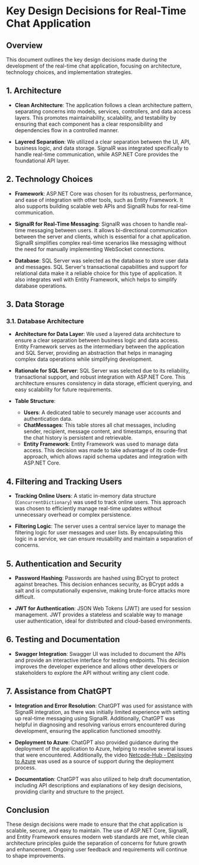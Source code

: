 
# Key Design Decisions for Real-Time Chat Application

## Overview

This document outlines the key design decisions made during the development of the real-time chat application, focusing on architecture, technology choices, and implementation strategies.

## 1. Architecture

- **Clean Architecture**: The application follows a clean architecture pattern, separating concerns into models, services, controllers, and data access layers. This promotes maintainability, scalability, and testability by ensuring that each component has a clear responsibility and dependencies flow in a controlled manner.

- **Layered Separation**: We utilized a clear separation between the UI, API, business logic, and data storage. SignalR was integrated specifically to handle real-time communication, while ASP.NET Core provides the foundational API layer.

## 2. Technology Choices

- **Framework**: ASP.NET Core was chosen for its robustness, performance, and ease of integration with other tools, such as Entity Framework. It also supports building scalable web APIs and SignalR hubs for real-time communication.

- **SignalR for Real-Time Messaging**: SignalR was chosen to handle real-time messaging between users. It allows bi-directional communication between the server and clients, which is essential for a chat application. SignalR simplifies complex real-time scenarios like messaging without the need for manually implementing WebSocket connections.

- **Database**: SQL Server was selected as the database to store user data and messages. SQL Server's transactional capabilities and support for relational data make it a reliable choice for this type of application. It also integrates well with Entity Framework, which helps to simplify database operations.

## 3. Data Storage
### 3.1. Database Architecture

- **Architecture for Data Layer**: We used a layered data architecture to ensure a clear separation between business logic and data access. Entity Framework serves as the intermediary between the application and SQL Server, providing an abstraction that helps in managing complex data operations while simplifying development.

- **Rationale for SQL Server**: SQL Server was selected due to its reliability, transactional support, and robust integration with ASP.NET Core. This architecture ensures consistency in data storage, efficient querying, and easy scalability for future requirements.

- **Table Structure**:
  - **Users**: A dedicated table to securely manage user accounts and authentication data.
  - **ChatMessages**: This table stores all chat messages, including sender, recipient, message content, and timestamps, ensuring that the chat history is persistent and retrievable.
  - **Entity Framework**: Entity Framework was used to manage data access. This decision was made to take advantage of its code-first approach, which allows rapid schema updates and integration with ASP.NET Core.

## 4. Filtering and Tracking Users

- **Tracking Online Users**: A static in-memory data structure (`ConcurrentDictionary`) was used to track online users. This approach was chosen to efficiently manage real-time updates without unnecessary overhead or complex persistence.

- **Filtering Logic**: The server uses a central service layer to manage the filtering logic for user messages and user lists. By encapsulating this logic in a service, we can ensure reusability and maintain a separation of concerns.

## 5. Authentication and Security

- **Password Hashing**: Passwords are hashed using BCrypt to protect against breaches. This decision enhances security, as BCrypt adds a salt and is computationally expensive, making brute-force attacks more difficult.

- **JWT for Authentication**: JSON Web Tokens (JWT) are used for session management. JWT provides a stateless and scalable way to manage user authentication, ideal for distributed and cloud-based environments.

## 6. Testing and Documentation

- **Swagger Integration**: Swagger UI was included to document the APIs and provide an interactive interface for testing endpoints. This decision improves the developer experience and allows other developers or stakeholders to explore the API without writing any client code.

## 7. Assistance from ChatGPT

- **Integration and Error Resolution**: ChatGPT was used for assistance with SignalR integration, as there was initially limited experience with setting up real-time messaging using SignalR. Additionally, ChatGPT was helpful in diagnosing and resolving various errors encountered during development, ensuring the application functioned smoothly.

- **Deployment to Azure**: ChatGPT also provided guidance during the deployment of the application to Azure, helping to resolve several issues that were encountered. Additionally, the video [Netcode-Hub - Deploying to Azure](https://www.youtube.com/watch?v=-wtRY2IepGE&ab_channel=Netcode-Hub) was used as a source of support during the deployment process.

- **Documentation**: ChatGPT was also utilized to help draft documentation, including API descriptions and explanations of key design decisions, providing clarity and structure to the project.

## Conclusion

These design decisions were made to ensure that the chat application is scalable, secure, and easy to maintain. The use of ASP.NET Core, SignalR, and Entity Framework ensures modern web standards are met, while clean architecture principles guide the separation of concerns for future growth and enhancement. Ongoing user feedback and requirements will continue to shape improvements.
